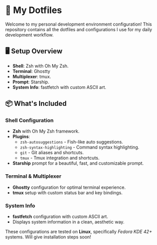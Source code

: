 # 🚀 My Dotfiles

Welcome to my personal development environment configuration! This repository contains all the dotfiles and configurations I use for my daily development workflow.

## 🖥️ Setup Overview

- **Shell**: Zsh with Oh My Zsh.
- **Terminal**: Ghostty
- **Multiplexer**: tmux.
- **Prompt**: Starship.
- **System Info**: fastfetch with custom ASCII art.

## 📦 What's Included

### Shell Configuration
- **Zsh** with Oh My Zsh framework.
- **Plugins**: 
  - `zsh-autosuggestions` - Fish-like auto suggestions.
  - `zsh-syntax-highlighting` - Command syntax highlighting.
  - `git` - Git aliases and shortcuts.
  - `tmux` - Tmux integration and shortcuts.
- **Starship** prompt for a beautiful, fast, and customizable prompt.

### Terminal & Multiplexer
- **Ghostty** configuration for optimal terminal experience.
- **tmux** setup with custom status bar and key bindings.

### System Info
- **fastfetch** configuration with custom ASCII art.
- Displays system information in a clean, aesthetic way.

These configurations are tested on **Linux**, specifically *Fedora KDE 42+* systems.
Will give installation steps soon!
